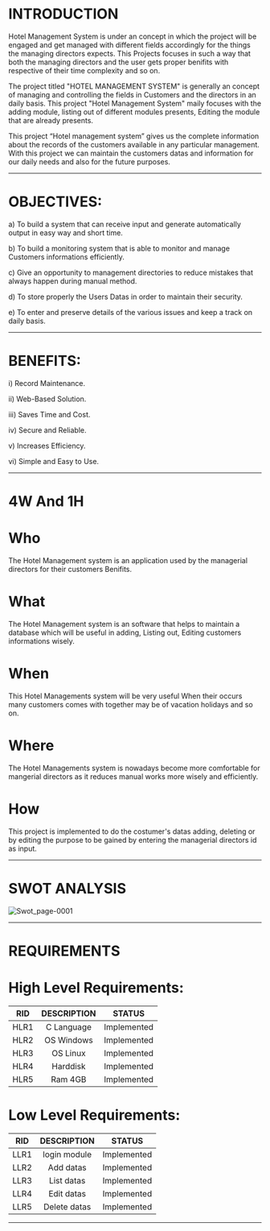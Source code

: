 # INTRODUCTION

 Hotel Management System is under an concept in which the project will be engaged and get managed with different fields accordingly for the things the managing directors expects. This Projects focuses in such a way that both the managing directors and the user gets proper benifits with respective of their time complexity and so on.

 The project titled "HOTEL MANAGEMENT SYSTEM"  is generally an concept of managing and controlling the fields in Customers and the directors in an daily basis. This project "Hotel Management System" maily focuses with the adding module, listing out of different modules presents, Editing the module that are already presents.

 This project “Hotel management system” gives us the complete information about the records of the customers available in any particular management. With this project we can maintain the customers datas and information for our daily needs and also for the future purposes.

________________________________________________________________________
# OBJECTIVES:

a) To build a system that can receive input and generate automatically output in easy way and short time.

b) To build a monitoring system that is able to monitor and manage Customers informations efficiently.

c) Give an opportunity to management directories to reduce mistakes that always happen during manual method.

d) To store properly the Users Datas in order to maintain their security.

e) To enter and preserve details of the various issues and keep a track on daily basis.


_________________________________________________________________________

# BENEFITS:

i)  Record Maintenance.

ii)  Web-Based Solution.

iii)  Saves Time and Cost.

iv)  Secure and Reliable.

v)  Increases Efficiency.

vi)  Simple and Easy to Use.


__________________________________________________________________________

# 4W And 1H

# Who
The Hotel Management system is an application used by the managerial directors for their customers Benifits.

# What
The Hotel Management system is an software that helps to maintain a database which will be useful in adding, Listing out, Editing customers informations wisely.

# When
This Hotel Managements system will be very useful When their occurs many customers comes with together may be of vacation holidays and so on. 

# Where
The Hotel Managements system is nowadays become more comfortable for mangerial directors as it reduces manual works more wisely and efficiently. 

# How
This project is implemented to do the costumer's datas adding, deleting or by editing the purpose to be gained by entering the managerial directors id as input.

_____________________________________________________________________
# SWOT ANALYSIS
![Swot_page-0001](https://user-images.githubusercontent.com/98816316/153200859-7e867d96-cc9c-4845-a6ab-0da3b362489a.jpg)

______________________________________________________________________
# REQUIREMENTS
# High Level Requirements:

| RID | DESCRIPTION | STATUS |
|:--:|:--------:|:----:|
|HLR1|C Language|Implemented|
|HLR2|OS Windows|Implemented|
|HLR3|OS Linux|Implemented|
|HLR4|Harddisk|Implemented|
|HLR5|Ram 4GB|Implemented|


# Low Level Requirements:
| RID | DESCRIPTION | STATUS |
|:--:|:--------:|:----:|
|LLR1|login module|Implemented|
|LLR2|Add datas|Implemented|
|LLR3|List datas|Implemented|
|LLR4|Edit datas|Implemented|
|LLR5|Delete datas|Implemented|
______________________________________________________________________